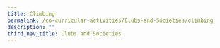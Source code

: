 ```yaml
---
title: Climbing
permalink: /co-curricular-activities/Clubs-and-Societies/climbing
description: ""
third_nav_title: Clubs and Societies
---
```

